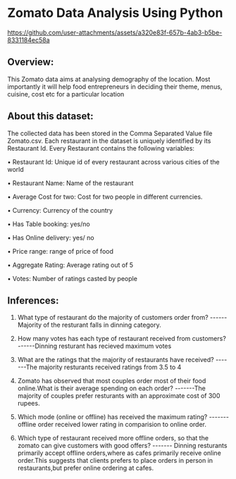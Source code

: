 # Zomato Data Analysis Using Python
https://github.com/user-attachments/assets/a320e83f-657b-4ab3-b5be-8331184ec58a

## Overview:

This Zomato data aims at analysing demography of the location. Most importantly it will help food entrepreneurs in deciding their theme, menus, cuisine, cost etc for a particular location

## About this dataset:

The collected data has been stored in the Comma Separated Value file Zomato.csv. Each restaurant in the dataset is uniquely identified by its Restaurant Id. Every Restaurant contains the following variables:

• Restaurant Id: Unique id of every restaurant across various cities of the world

• Restaurant Name: Name of the restaurant

• Average Cost for two: Cost for two people in different currencies.

• Currency: Currency of the country

• Has Table booking: yes/no

• Has Online delivery: yes/ no

• Price range: range of price of food

• Aggregate Rating: Average rating out of 5

• Votes: Number of ratings casted by people

## Inferences:

1. What type of restaurant do the majority of customers order from?
------ Majority of the resturant falls in dinning category.

2. How many votes has each type of restaurant received from customers?
------Dinning resturant has recieved maximum votes

3. What are the ratings that the majority of restaurants have received?
-------The majority resturants received ratings from 3.5 to 4
   
4. Zomato has observed that most couples order most of their food online.What is their average spending on each order?
-------The majority of couples prefer resturants with an approximate cost of 300 rupees.
   
5. Which mode (online or offline) has received the maximum rating?
-------offline order received lower rating in comparision to online order.
   
6. Which type of restaurant received more offline orders, so that the zomato can give customers with good offers?
------- Dinning resturants primarily accept offline orders,where as cafes primarily receive online order.This suggests that clients prefers to place orders in person in restaurants,but prefer online ordering at cafes.

